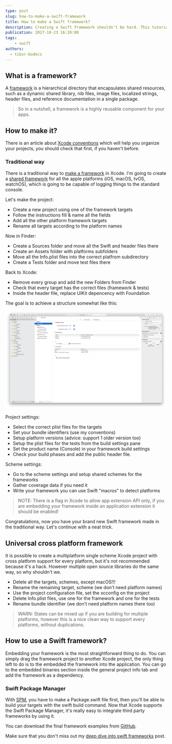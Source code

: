 ```yaml
---
type: post
slug: how-to-make-a-swift-framework
title: How to make a Swift framework?
description: Creating a Swift framework shouldn't be hard. This tutorial will help you making a universal framework for complex projects.
publication: 2017-10-23 16:20:00
tags: 
    - swift
authors:
  - tibor-bodecs
---
```


## What is a framework?

A [framework](https://developer.apple.com/library/content/documentation/MacOSX/Conceptual/BPFrameworks/Concepts/WhatAreFrameworks.html) is a hierarchical directory that encapsulates shared resources, such as a dynamic shared library, nib files, image files, localized strings, header files, and reference documentation in a single package.

> So in a nutshell, a framework is a highly reusable component for your apps.

## How to make it?

There is an article about [Xcode conventions](https://theswiftdev.com/2016/07/06/conventions-for-xcode/) which will help you organize your projects, you should check that first, if you haven't before.

### Traditional way

There is a traditional way to [make a framework](https://www.raywenderlich.com/126365/ios-frameworks-tutorial) in Xcode. I'm going to create a [shared framework](http://ilya.puchka.me/xcode-cross-platform-frameworks/) for all the apple platforms (iOS, macOS, tvOS, watchOS), which is going to be capable of logging things to the standard console.

Let's make the project:

- Create a new project using one of the framework targets
- Follow the instructions fill & name all the fields
- Add all the other platform framework targets
- Rename all targets according to the platform names

Now in Finder:

- Create a Sources folder and move all the Swift and header files there
- Create an Assets folder with platforms subfolders
- Move all the Info.plist files into the correct platfrom subdirectory
- Create a Tests folder and move test files there

Back to Xcode:

- Remove every group and add the new Folders from Finder
- Check that every target has the correct files (framework & tests)
- Inside the header file, replace UIKit depencency with Foundation

The goal is to achieve a structure somewhat like this:

![Xcode project framework setup](xcode-project-framework-setup.png)


Project settings:

- Select the correct plist files for the targets
- Set your bundle identifiers (use my conventions)
- Setup platform versions (advice: support 1 older version too)
- Setup the plist files for the tests from the build settings pane
- Set the product name (Console) in your framework build settings
- Check your build phases and add the public header file.

Scheme settings:

- Go to the scheme settings and setup shared schemes for the frameworks
- Gather coverage data if you need it
- Write your framework you can use Swift "macros" to detect platforms

> NOTE: There is a flag in Xcode to allow app extension API only, if you are embedding your framework inside an application extension it should be enabled!

Congratulations, now you have your brand new Swift framework made in the traditional way. Let's continue with a neat trick.

## Universal cross platform framework

It is possible to create a multiplatform single scheme Xcode project with cross platform support for every platform, but it's not recommended because it's a hack. However multiple open source libraries do the same way, so why shouldn't we.

- Delete all the targets, schemes, except macOS!!!
- Rename the remaining target, scheme (we don't need platform names)
- Use the project configuration file, set the xcconfig on the project
- Delete Info.plist files, use one for the framework and one for the tests
- Rename bundle identifier (we don't need platform names there too)

> WARN: States can be mixed up if you are building for multiple platforms, however this is a nice clean way to support every platforms, without duplications.

## How to use a Swift framework?

Embedding your framework is the most straightforward thing to do. You can simply drag the framework project to another Xcode project, the only thing left to do is to the embedded the framework into the application. You can go to the embedded binaries section inside the general project info tab and add the framework as a dependency.

### Swift Package Manager

With [SPM](https://theswiftdev.com/2017/11/09/swift-package-manager-tutorial/), you have to make a Package.swift file first, then you'll be able to build your targets with the swift build command. Now that Xcode supports the Swift Package Manager, it's really easy to integrate third party frameworks by using it.

You can download the final framework examples from [GitHub](https://github.com/theswiftdev/tutorials).

Make sure that you don't miss out my [deep dive into swift frameworks](https://theswiftdev.com/2018/01/25/deep-dive-into-swift-frameworks/) post.


